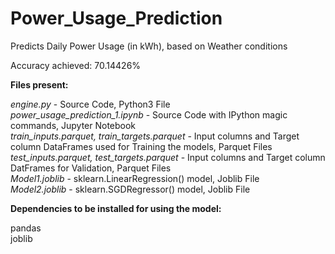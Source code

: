 # Power_Usage_Prediction
Predicts Daily Power Usage (in kWh), based on Weather conditions

Accuracy achieved: 70.14426%<br />

**Files present:**

_engine.py_ - Source Code, Python3 File<br />
_power_usage_prediction_1.ipynb_ - Source Code with IPython magic commands, Jupyter Notebook<br />
_train_inputs.parquet, train_targets.parquet_ - Input columns and Target column DataFrames used for Training the models, Parquet Files<br />
_test_inputs.parquet, test_targets.parquet_ - Input columns and Target column DatFrames for Validation, Parquet Files<br />
_Model1.joblib_ - sklearn.LinearRegression() model, Joblib File<br />
_Model2.joblib_ - sklearn.SGDRegressor() model, Joblib File<br />

**Dependencies to be installed for using the model:**

pandas<br />
joblib<br />
